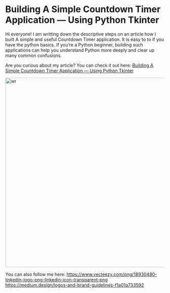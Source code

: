# Building A Simple Countdown Timer Application — Using Python Tkinter

Hi everyone! I am writting down the descriptive steps on an article how I built A simple and useful Countdown Timer application. It is easy to to if you have the python basics. If you’re a Python beginner, building such applications can help you understand Python more deeply and clear up many common confusions.

Are you curious about my article? You can check it out here: [Building A Simple Countdown Timer Application — Using Python Tkinter](https://medium.com/@monalisha1/building-a-simple-countdown-timer-application-using-python-tkinter-aa2fa9476982)

<img width="1280" height="600" alt="wr" src="https://github.com/user-attachments/assets/a108f184-a3ec-4df0-8d93-525134463066" />

You can also follow me here:
https://www.vecteezy.com/png/18930480-linkedin-logo-png-linkedin-icon-transparent-png
https://medium.design/logos-and-brand-guidelines-f1a01a733592
